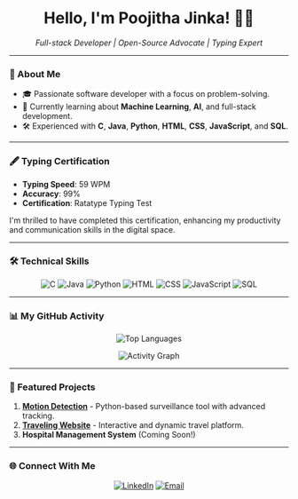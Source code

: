 <h1 align="center">Hello, I'm Poojitha Jinka! 👩‍💻</h1>
<p align="center">
  <i>Full-stack Developer | Open-Source Advocate | Typing Expert</i>
</p>

---

### 🚀 About Me  
- 🎓 Passionate software developer with a focus on problem-solving.  
- 🌱 Currently learning about **Machine Learning**, **AI**, and full-stack development.  
- 🛠️ Experienced with **C**, **Java**, **Python**, **HTML**, **CSS**, **JavaScript**, and **SQL**.

---

### 🖋️ Typing Certification  
- **Typing Speed**: 59 WPM  
- **Accuracy**: 99%  
- **Certification**: Ratatype Typing Test  

I'm thrilled to have completed this certification, enhancing my productivity and communication skills in the digital space.

---

### 🛠️ Technical Skills  
<p align="center">
  <img src="https://img.shields.io/badge/C-00599C?style=for-the-badge&logo=c&logoColor=white" alt="C"/>
  <img src="https://img.shields.io/badge/Java-007396?style=for-the-badge&logo=java&logoColor=white" alt="Java"/>
  <img src="https://img.shields.io/badge/Python-3776AB?style=for-the-badge&logo=python&logoColor=white" alt="Python"/>
  <img src="https://img.shields.io/badge/HTML-E34F26?style=for-the-badge&logo=html5&logoColor=white" alt="HTML"/>
  <img src="https://img.shields.io/badge/CSS-1572B6?style=for-the-badge&logo=css3&logoColor=white" alt="CSS"/>
  <img src="https://img.shields.io/badge/JavaScript-F7DF1E?style=for-the-badge&logo=javascript&logoColor=black" alt="JavaScript"/>
  <img src="https://img.shields.io/badge/SQL-4479A1?style=for-the-badge&logo=mysql&logoColor=white" alt="SQL"/>
</p>

---

### 📊 My GitHub Activity  
<p align="center">
  <img src="https://github-readme-stats.vercel.app/api/top-langs/?username=poojithajinka2003&layout=compact&theme=radical" alt="Top Languages"/>
</p>

<p align="center">
  <img src="https://github-readme-activity-graph.cyclic.app/graph?username=poojithajinka2003&theme=react-dark" alt="Activity Graph"/>
</p>

---

### 📂 Featured Projects  
1. [**Motion Detection**](#) - Python-based surveillance tool with advanced tracking.  
2. [**Traveling Website**](#) - Interactive and dynamic travel platform.  
3. **Hospital Management System** (Coming Soon!)

---

### 🌐 Connect With Me  
<p align="center">
  <a href="https://linkedin.com/in/poojithajinka"><img src="https://img.shields.io/badge/LinkedIn-0077B5?style=for-the-badge&logo=linkedin&logoColor=white" alt="LinkedIn"></a>
  <a href="mailto:poojitha@example.com"><img src="https://img.shields.io/badge/Email-D14836?style=for-the-badge&logo=gmail&logoColor=white" alt="Email"></a>
</p>
